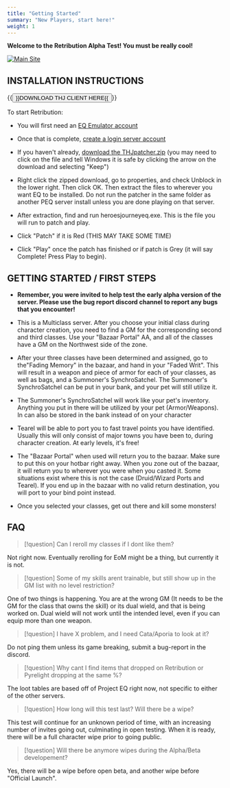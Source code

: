```yaml
---
title: "Getting Started"
summary: "New Players, start here!"
weight: 1
---
```


**Welcome to the Retribution Alpha Test!  You must be really cool!**

[![Main Site](https://heroesjourneyeq.com/)](/content/logo.png)

## INSTALLATION INSTRUCTIONS

{{<button href="https://heroesjourneyeq.com/download/ret-client.zip">}}DOWNLOAD THJ CLIENT HERE{{</button>}}

To start Retribution:


  * You will first need an [EQ Emulator account](http://www.eqemulator.org/)

  * Once that is complete, [create a login server account](http://www.eqemulator.org/account/?CreateLS)

  * If you haven't already, [download the THJpatcher.zip](https://heroesjourneyeq.com/download/ret-client.zip) (you may need to click on the file and tell Windows it is safe by clicking the arrow on the download and selecting "Keep")

  * Right click the zipped download, go to properties, and check Unblock in the lower right. Then click OK.  Then extract the files to wherever you want EQ to be installed. Do not run the patcher in the same folder as another PEQ server install unless you are done playing on that server.

  * After extraction, find and run heroesjourneyeq.exe. This is the file you will run to patch and play.

  * Click "Patch" if it is Red (THIS MAY TAKE SOME TIME)

  * Click "Play" once the patch has finished or if patch is Grey (it will say Complete! Press Play to begin).


##  GETTING STARTED / FIRST STEPS

  * **Remember, you were invited to help test the early alpha version of the server.  Please use the bug report discord channel to report any bugs that you encounter!**

  * This is a Multiclass server.  After you choose your initial class during character creation, you need to find a GM for the corresponding second and third classes. Use your "Bazaar Portal" AA, and all of the classes have a GM on the Northwest side of the zone.

  * After your three classes have been determined and assigned, go to the"Fading Memory" in the bazaar, and hand in your "Faded Writ". This will result in a weapon and piece of armor for each of your classes, as well as bags, and a Summoner's SynchroSatchel. The Summoner's SynchroSatchel can be put in your bank, and your pet will still utilize it.

  * The Summoner's SynchroSatchel will work like your pet's inventory. Anything you put in there will be utilized by your pet (Armor/Weapons).  In can also be stored in the bank instead of on your character

  * Tearel will be able to port you to fast travel points you have identified. Usually this will only consist of major towns you have been to, during character creation.  At early levels, it's free!

  * The "Bazaar Portal" when used will return you to the bazaar. Make sure to put this on your hotbar right away.  When you zone out of the bazaar, it will return you to wherever you were when you casted it. Some situations exist where this is not the case (Druid/Wizard Ports and Tearel). If you end up in the bazaar with no valid return destination, you will port to your bind point instead.

  * Once you selected your classes, get out there and kill some monsters!


## FAQ

> [!question]
> Can I reroll my classes if I dont like them?

Not right now. Eventually rerolling for EoM might be a thing, but currently it is not.


> [!question]
> Some of my skills arent trainable, but still show up in the GM list with no level restriction?

One of two things is happening. You are at the wrong GM (It needs to be the GM for the class that owns the skill) or its dual wield, and that is being worked on. Dual wield will not work until the intended level, even if you can equip more than one weapon.


> [!question]
> I have X problem, and I need Cata/Aporia to look at it?

Do not ping them unless its game breaking, submit a bug-report in the discord.


> [!question]
> Why cant I find items that dropped on Retribution or Pyrelight dropping at the same %?

The loot tables are based off of Project EQ right now, not specific to either of the other servers.


> [!question]
> How long will this test last? Will there be a wipe?

This test will continue for an unknown period of time, with an increasing number of invites going out, culminating in open testing. When it is ready, there will be a full character wipe prior to going public.


> [!question]
> Will there be anymore wipes during the Alpha/Beta developement?

Yes, there will be a wipe before open beta, and another wipe before "Official Launch".


